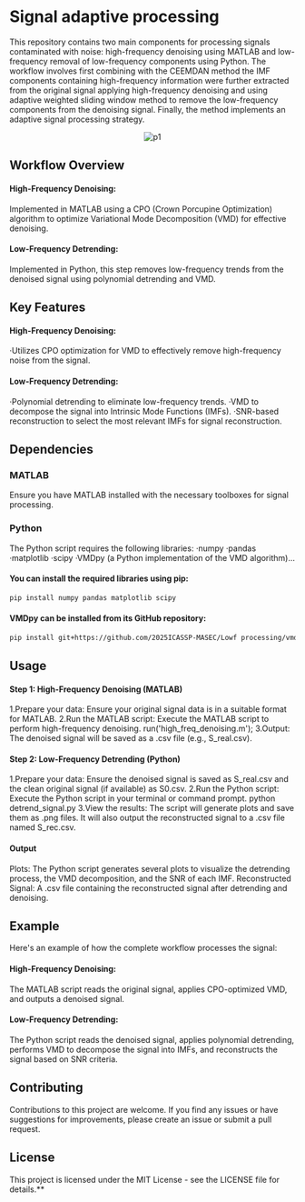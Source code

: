# Signal adaptive processing
This repository contains two main components for processing signals contaminated with noise: high-frequency denoising using MATLAB and low-frequency removal of low-frequency components using Python. The workflow involves first combining with the CEEMDAN method the IMF components containing high-frequency information were further extracted from the original signal applying high-frequency denoising and using adaptive weighted sliding window method to remove the low-frequency components from the denoising signal. Finally, the method implements an adaptive signal processing strategy.

<div style="text-align: center">
  <img alt="p1" src="https://github.com/user-attachments/assets/8efb1333-7cb2-4c9c-ae56-24e850bd49d1">
</div>

## Workflow Overview
#### High-Frequency Denoising: 
Implemented in MATLAB using a CPO (Crown Porcupine Optimization) algorithm to optimize Variational Mode Decomposition (VMD) for effective denoising.
#### Low-Frequency Detrending: 
Implemented in Python, this step removes low-frequency trends from the denoised signal using polynomial detrending and VMD.
## Key Features
#### High-Frequency Denoising:
·Utilizes CPO optimization for VMD to effectively remove high-frequency noise from the signal.
#### Low-Frequency Detrending:
·Polynomial detrending to eliminate low-frequency trends.
·VMD to decompose the signal into Intrinsic Mode Functions (IMFs).
·SNR-based reconstruction to select the most relevant IMFs for signal reconstruction.
## Dependencies
### MATLAB
Ensure you have MATLAB installed with the necessary toolboxes for signal processing.
### Python
The Python script requires the following libraries:
·numpy
·pandas
·matplotlib
·scipy
·VMDpy (a Python implementation of the VMD algorithm)...
#### You can install the required libraries using pip:
```bash
pip install numpy pandas matplotlib scipy
```
#### VMDpy can be installed from its GitHub repository:
```bash
pip install git+https://github.com/2025ICASSP-MASEC/Lowf processing/vmdpy.py
````
## Usage
#### Step 1: High-Frequency Denoising (MATLAB)
1.Prepare your data: Ensure your original signal data is in a suitable format for MATLAB.
2.Run the MATLAB script: Execute the MATLAB script to perform high-frequency denoising.
run('high_freq_denoising.m');
3.Output: The denoised signal will be saved as a .csv file (e.g., S_real.csv).
#### Step 2: Low-Frequency Detrending (Python)
1.Prepare your data: Ensure the denoised signal is saved as S_real.csv and the clean original signal (if available) as S0.csv.
2.Run the Python script: Execute the Python script in your terminal or command prompt.
python detrend_signal.py
3.View the results: The script will generate plots and save them as .png files. It will also output the reconstructed signal to a .csv file named S_rec.csv.
#### Output
Plots: The Python script generates several plots to visualize the detrending process, the VMD decomposition, and the SNR of each IMF.
Reconstructed Signal: A .csv file containing the reconstructed signal after detrending and denoising.
## Example
Here's an example of how the complete workflow processes the signal:
#### High-Frequency Denoising:
The MATLAB script reads the original signal, applies CPO-optimized VMD, and outputs a denoised signal.
#### Low-Frequency Detrending:
The Python script reads the denoised signal, applies polynomial detrending, performs VMD to decompose the signal into IMFs, and reconstructs the signal based on SNR criteria.
## Contributing
Contributions to this project are welcome. If you find any issues or have suggestions for improvements, please create an issue or submit a pull request.
## License
This project is licensed under the MIT License - see the LICENSE file for details.**





